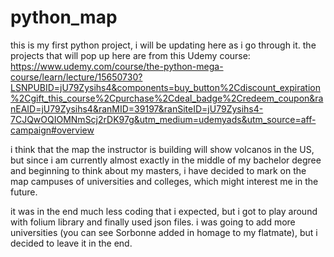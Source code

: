 # python_map

this is my first python project, i will be updating here as i go through it. 
the projects that will pop up here are from this Udemy course:
https://www.udemy.com/course/the-python-mega-course/learn/lecture/15650730?LSNPUBID=jU79Zysihs4&components=buy_button%2Cdiscount_expiration%2Cgift_this_course%2Cpurchase%2Cdeal_badge%2Credeem_coupon&ranEAID=jU79Zysihs4&ranMID=39197&ranSiteID=jU79Zysihs4-7CJQwOQIOMNmScj2rDK97g&utm_medium=udemyads&utm_source=aff-campaign#overview

i think that the map the instructor is building will show volcanos in the US, but since i am currently almost exactly in the middle of my bachelor degree and beginning to think about my masters, i have decided to mark on the map campuses of universities and colleges, which might interest me in the future.


it was in the end much less coding that i expected, but i got to play around with folium library and finally used json files. i was going to add more universities (you can see Sorbonne added in homage to my flatmate), but i decided to leave it in the end.
